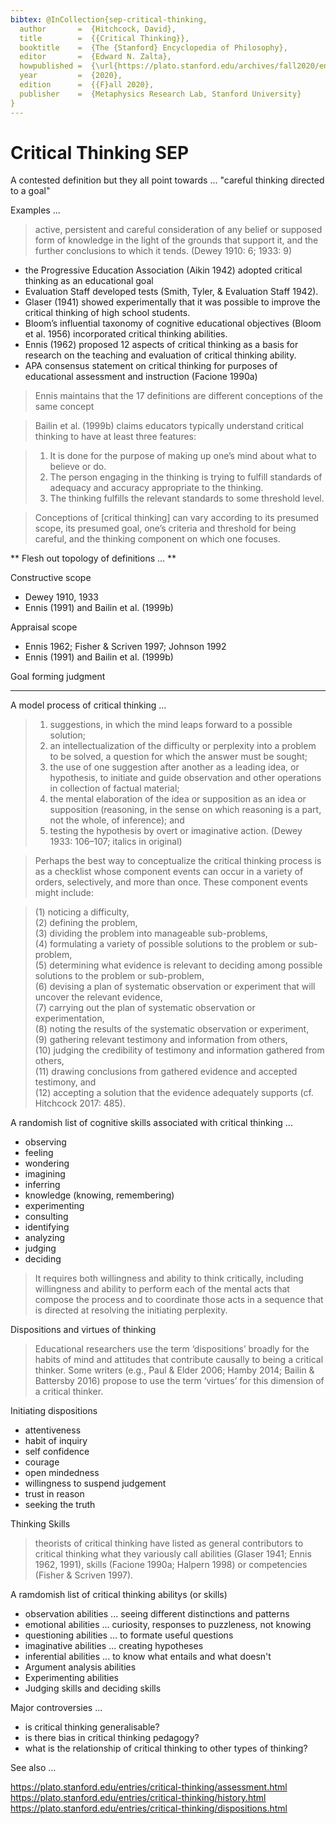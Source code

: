 ```yaml
---
bibtex: @InCollection{sep-critical-thinking,
  author       =  {Hitchcock, David},
  title        =  {{Critical Thinking}},
  booktitle    =  {The {Stanford} Encyclopedia of Philosophy},
  editor       =  {Edward N. Zalta},
  howpublished =  {\url{https://plato.stanford.edu/archives/fall2020/entries/critical-thinking/}},
  year         =  {2020},
  edition      =  {{F}all 2020},
  publisher    =  {Metaphysics Research Lab, Stanford University}
}
---
```


# Critical Thinking SEP

A contested definition but they all point towards ... "careful thinking directed to a goal"

Examples ...

> active, persistent and careful consideration of any belief or supposed form of knowledge in the light of the grounds that support it, and the further conclusions to which it tends. (Dewey 1910: 6; 1933: 9) 

- the Progressive Education Association (Aikin 1942) adopted critical thinking as an educational goal
- Evaluation Staff developed tests (Smith, Tyler, & Evaluation Staff 1942). 
- Glaser (1941) showed experimentally that it was possible to improve the critical thinking of high school students. 
- Bloom’s influential taxonomy of cognitive educational objectives (Bloom et al. 1956) incorporated critical thinking abilities. 
- Ennis (1962) proposed 12 aspects of critical thinking as a basis for research on the teaching and evaluation of critical thinking ability.
- APA consensus statement on critical thinking for purposes of educational assessment and instruction (Facione 1990a)

> Ennis maintains that the 17 definitions are different conceptions of the same concept

> Bailin et al. (1999b) claims educators typically understand critical thinking to have at least three features:  

>  1. It is done for the purpose of making up one’s mind about what to believe or do.  
>  2. The person engaging in the thinking is trying to fulfill standards of adequacy and accuracy appropriate to the thinking.  
>  3. The thinking fulfills the relevant standards to some threshold level.  

> Conceptions of [critical thinking] can vary according to its presumed scope, its presumed goal, one’s criteria and threshold for being careful, and the thinking component on which one focuses.

** Flesh out topology of definitions ... **

Constructive scope

- Dewey 1910, 1933
- Ennis (1991) and Bailin et al. (1999b)

Appraisal scope

- Ennis 1962; Fisher & Scriven 1997; Johnson 1992
- Ennis (1991) and Bailin et al. (1999b)

Goal forming judgment

***

A model process of critical thinking ...

>   1. suggestions, in which the mind leaps forward to a possible solution;  
>   2. an intellectualization of the difficulty or perplexity into a problem to be solved, a question for which the answer must be sought;  
>   3. the use of one suggestion after another as a leading idea, or hypothesis, to initiate and guide observation and other operations in collection of factual material;   
>   4. the mental elaboration of the idea or supposition as an idea or supposition (reasoning, in the sense on which reasoning is a part, not the whole, of inference); and  
>   5. testing the hypothesis by overt or imaginative action. (Dewey 1933: 106–107; italics in original)

> Perhaps the best way to conceptualize the critical thinking process is as a checklist whose component events can occur in a variety of orders, selectively, and more than once. These component events might include:

> (1) noticing a difficulty,  
> (2) defining the problem,  
> (3) dividing the problem into manageable sub-problems,  
> (4) formulating a variety of possible solutions to the problem or sub-problem,  
> (5) determining what evidence is relevant to deciding among possible solutions to the problem or sub-problem,  
> (6) devising a plan of systematic observation or experiment that will uncover the relevant evidence,  
> (7) carrying out the plan of systematic observation or experimentation,  
> (8) noting the results of the systematic observation or experiment,  
> (9) gathering relevant testimony and information from others,  
> (10) judging the credibility of testimony and information gathered from others,  
> (11) drawing conclusions from gathered evidence and accepted testimony, and  
> (12) accepting a solution that the evidence adequately supports (cf. Hitchcock 2017: 485).

A randomish list of cognitive skills associated with critical thinking ...

- observing
- feeling
- wondering
- imagining
- inferring
- knowledge (knowing, remembering)
- experimenting
- consulting
- identifying
- analyzing
- judging
- deciding

> It requires both willingness and ability to think critically, including willingness and ability to perform each of the mental acts that compose the process and to coordinate those acts in a sequence that is directed at resolving the initiating perplexity.

Dispositions and virtues of thinking

> Educational researchers use the term ‘dispositions’ broadly for the habits of mind and attitudes that contribute causally to being a critical thinker. Some writers (e.g., Paul & Elder 2006; Hamby 2014; Bailin & Battersby 2016) propose to use the term ‘virtues’ for this dimension of a critical thinker.

Initiating dispositions

- attentiveness
- habit of inquiry
- self confidence
- courage
- open mindedness
- willingness to suspend judgement
- trust in reason
- seeking the truth

Thinking Skills

> theorists of critical thinking have listed as general contributors to critical thinking what they variously call abilities (Glaser 1941; Ennis 1962, 1991), skills (Facione 1990a; Halpern 1998) or competencies (Fisher & Scriven 1997).

A ramdomish list of critical thinking abilitys (or skills)

- observation abilities ... seeing different distinctions and patterns
- emotional abilities ... curiosity, responses to puzzleness, not knowing
- questioning abilities ... to formate useful questions
- imaginative abilities ... creating hypotheses
- inferential abilities ... to know what entails and what doesn't
- Argument analysis abilities
- Experimenting abilities 
- Judging skills and deciding skills

Major controversies ...

- is critical thinking generalisable?
- is there bias in critical thinking pedagogy?
- what is the relationship of critical thinking to other types of thinking?

See also ...

https://plato.stanford.edu/entries/critical-thinking/assessment.html
https://plato.stanford.edu/entries/critical-thinking/history.html
https://plato.stanford.edu/entries/critical-thinking/dispositions.html





